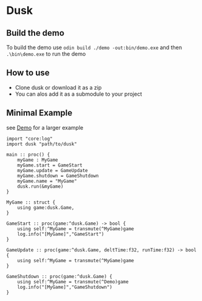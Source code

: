 # Dusk

## Build the demo
To build the demo use `odin build ./demo -out:bin/demo.exe`
and then `.\bin\demo.exe` to run the demo

## How to use
- Clone dusk or download it as a zip
- You can alos add it as a submodule to your project

## Minimal Example
see [Demo](demo/demo.odin) for a larger example

```Odin
import "core:log"
import dusk "path/to/dusk"

main :: proc() {
    myGame : MyGame
    myGame.start = GameStart
    myGame.update = GameUpdate
    myGame.shutdown = GameShutdown
    myGame.name = "MyGame"
    dusk.run(&myGame)
}

MyGame :: struct {
    using game:dusk.Game,
}

GameStart :: proc(game:^dusk.Game) -> bool {
    using self:^MyGame = transmute(^MyGame)game
    log.info("[MyGame]","GameStart")
}

GameUpdate :: proc(game:^dusk.Game, deltTime:f32, runTime:f32) -> bool {
    using self:^MyGame = transmute(^MyGame)game
}

GameShutdown :: proc(game:^dusk.Game) {
    using self:^MyGame = transmute(^Demo)game
    log.info("[MyGame]","GameShutdown")
}

```